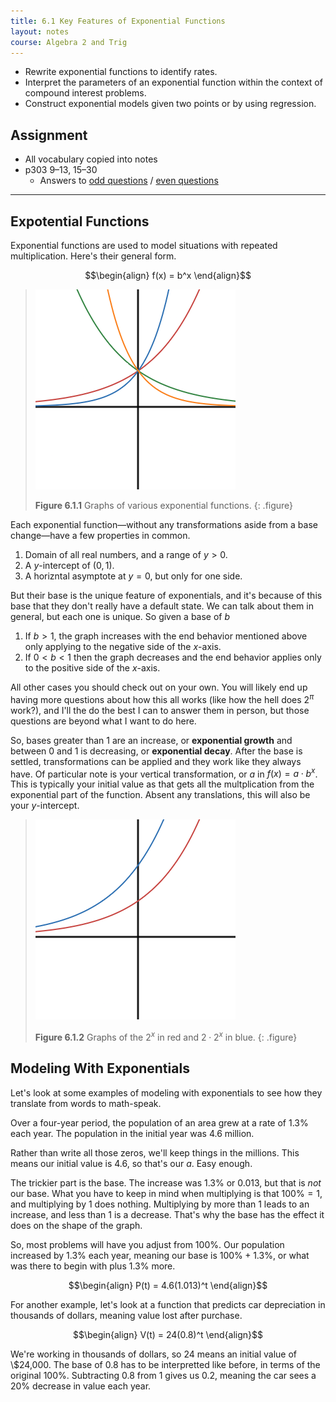 ```yaml
---
title: 6.1 Key Features of Exponential Functions
layout: notes
course: Algebra 2 and Trig
---
```


- Rewrite exponential functions to identify rates.
- Interpret the parameters of an exponential function within the context of compound interest problems.
- Construct exponential models given two points or by using regression.

## Assignment

- All vocabulary copied into notes
- p303 9–13, 15–30
  - Answers to [odd questions](../misc/alg2-odd-answers.pdf) / [even questions](../misc/alg2-even-answers.pdf)

---

## Expotential Functions

Exponential functions are used to model situations with repeated multiplication. Here's their general form.

$$\begin{align}
f(x) = b^x
\end{align}$$

>![Graphs of various exponential functions.](./img/6-1-ax.png)
>
> **Figure 6.1.1** Graphs of various exponential functions.
{: .figure}

Each exponential function—without any transformations aside from a base change—have a few properties in common.

1. Domain of all real numbers, and a range of $y>0$.
2. A $y$-intercept of $(0,1)$.
3. A horizntal asymptote at $y=0$, but only for one side.

But their base is the unique feature of exponentials, and it's because of this base that they don't really have a default state. We can talk about them in general, but each one is unique. So given a base of $b$

1. If $b>1$, the graph increases with the end behavior mentioned above only applying to the negative side of the $x$-axis.
2. If $0<b<1$ then the graph decreases and the end behavior applies only to the positive side of the $x$-axis.

All other cases you should check out on your own. You will likely end up having more questions about how this all works (like how the hell does $2^\pi$ work?), and I'll the do the best I can to answer them in person, but those questions are beyond what I want to do here.

So, bases greater than $1$ are an increase, or **exponential growth** and between $0$ and $1$ is decreasing, or **exponential decay**. After the base is settled, transformations can be applied and they work like they always have. Of particular note is your vertical transformation, or $a$ in ${f(x)=a\cdot b^x}$. This is typically your initial value as that gets all the multplication from the exponential part of the function. Absent any translations, this will also be your $y$-intercept.

> ![Graphs of exponentials](./img/6-1-abx.png)
>
> **Figure 6.1.2** Graphs of the $2^x$ in red and $2 \cdot 2^x$ in blue.
{: .figure}

## Modeling With Exponentials

Let's look at some examples of modeling with exponentials to see how they translate from words to math-speak.

Over a four-year period, the population of an area grew at a rate of $1.3\%$ each year. The population in the initial year was $4.6$ million.

Rather than write all those zeros, we'll keep things in the millions. This means our initial value is $4.6$, so that's our $a$. Easy enough.

The trickier part is the base. The increase was $1.3\%$ or $0.013$, but that is *not* our base. What you have to keep in mind when multiplying is that ${100\%=1}$, and multiplying by $1$ does nothing. Multiplying by more than $1$ leads to an increase, and less than $1$ is a decrease. That's why the base has the effect it does on the shape of the graph.

So, most problems will have you adjust from $100\%$. Our population increased by $1.3\%$ each year, meaning our base is $100\%+1.3\%$, or what was there to begin with plus $1.3\%$ more.

$$\begin{align}
P(t) = 4.6(1.013)^t
\end{align}$$

For another example, let's look at a function that predicts car depreciation in thousands of dollars, meaning value lost after purchase.

$$\begin{align}
V(t) = 24(0.8)^t
\end{align}$$

We're working in thousands of dollars, so $24$ means an initial value of \\$24,000. The base of $0.8$ has to be interpretted like before, in terms of the original $100\%$. Subtracting $0.8$ from $1$ gives us $0.2$, meaning the car sees a $20\%$ decrease in value each year.
